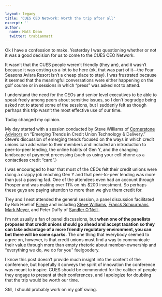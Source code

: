 ```yaml
---

layout: legacy
title: 'CUES CEO Network: Worth the trip after all'
excerpt: ''
author:
  name: Matt Dean
  twitter: trabianmatt
---
```


<p>Ok I have a confession to make.  Yesterday I was questioning whether or not it was a good decision for us to come to the <span class="caps">CUES CEO</span> Network.</p>


<p>It wasn&#8217;t that the <span class="caps">CUES</span> people weren&#8217;t friendly (they are), and it wasn&#8217;t because it was costing us a lot to be here (ok, that was part of it&#8212;the Four Seasons Aviara Resort isn&#8217;t a cheap place to stay).  I was frustrated because it seemed that the meaningful conversations were either happening on the golf course or in sessions in which &#8220;press&#8221; was asked not to attend.</p>


<p>I understand the need for the CEOs and senior level executives to be able to speak freely among peers about sensitive issues, so I don&#8217;t begrudge being asked not to attend some of the sessions, but I suddenly felt as though perhaps this trip wasn&#8217;t the most effective use of our time.</p>


<p>Today changed my opinion.</p>


<p>My day started with a session conducted by Steve Williams of <a href="http://www.crnrstone.com/">Cornerstone Advisors</a> on &#8220;Emerging Trends in Credit Union Technology &#38; Delivery.&#8221;  Steve&#8217;s discussion of emerging trends focused on the ways in which credit unions can add value to their members and included an introduction to peer-to-peer lending, the online habits of Gen Y, and the changing landscape of payment processing (such as using your cell phone as a contactless credit &#8220;card&#8221;.)</p>


<p>I was encouraged to hear that most of the CEOs felt their credit unions were doing a crappy job reaching Gen Y and that peer-to-peer lending was more than just a passing fad.  One of the attendees even had an account through Prosper and was making over 11% on his $200 investment.  So perhaps these guys are paying attention to more than we give them credit for.</p>


<p>Trey and I next attended the general session, a panel discussion facilitated by Bob Hoel of <a href="http://www.filene.org">Filene</a> and including <a href="http://www.crnrstone.com/teammember.aspx?id=2">Steve Williams</a>, <a href="http://www.thinkdsi.com/aboutus/schuurmans.asp">Franck Schuurmans</a>, <a href="http://filene.org/home/about/staff/meyer">Mark Meyer</a>, and Peter Duffy of <a href="http://www.sandleroneill.com/">Sandler O&#8217;Neill</a>.</p>


<p>I&#8217;m not usually a fan of panel discussions, but <strong>when one of the panelists proposes that credit unions should go ahead and accept taxation so they can take advantage of a more friendly regulatory environment, you can bet there will be some sparks.</strong>  The one thing that everybody seemed to agree on, however, is that credit unions must find a way to communicate their value through more than empty rhetoric about member-ownership and &#8220;everything we do, we do for you&#8221; feelgoodery.</p>


<p>I know this post doesn&#8217;t provide much insight into the content of the conference, but hopefully it conveys the spirit of innovation the conference was meant to inspire.  <span class="caps">CUES</span> should be commended for the caliber of people they engage to present at their conferences, and I apologize for doubting that the trip would be worth our time.</p>


<p>Still, I should probably work on my golf swing.</p>